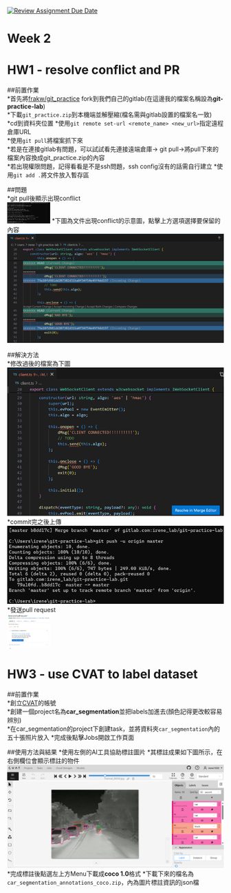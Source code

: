 [![Review Assignment Due Date](https://classroom.github.com/assets/deadline-readme-button-24ddc0f5d75046c5622901739e7c5dd533143b0c8e959d652212380cedb1ea36.svg)](https://classroom.github.com/a/qPD8ugtn)
# Week 2

# HW1 - resolve conflict and PR  
##前置作業  
*首先將[frakw/git_practice](https://gitlab.com/frakw/git_practice) fork到我們自己的gitlab(在這邊我的檔案名稱設為**git-practice-lab**)  
*下載`git_practice.zip`到本機端並解壓縮(檔名需與gitlab設置的檔案名一致)  
*cd到資料夾位置 
*使用`git remote set-url <remote_name> <new_url>`指定遠程倉庫URL  
*使用`git pull`將檔案抓下來  
  *若是在連接gitlab有問題，可以試試看先連接遠端倉庫-> git pull->將pull下來的檔案內容換成git_practice.zip的內容  
  *若出現權限問題，記得看看是不是ssh問題，ssh config沒有的話需自行建立
*使用`git add .`將文件放入暫存區

##問題  
*git pull後顯示出現conflict  
<img src="https://github.com/mvclab-ntust-course/homework2-irene0613/blob/main/images/image1.png" width="100px">
*下圖為文件出現conflict的示意圖，點擊上方選項選擇要保留的內容  
![image](https://github.com/mvclab-ntust-course/homework2-irene0613/blob/main/images/image2.png)  

##解決方法  
*修改過後的檔案為下圖  
![image](https://github.com/mvclab-ntust-course/homework2-irene0613/blob/main/images/image3.png)  
*commit完之後上傳  
![image](https://github.com/mvclab-ntust-course/homework2-irene0613/blob/main/images/image4.png)  
*發送pull request  
<img src="https://github.com/mvclab-ntust-course/homework2-irene0613/blob/main/images/image5.png" width="100px">  

# HW3 - use CVAT to label dataset      
##前置作業  
*創立[CVAT](https://www.cvat.ai/)的帳號  
*創建一個project名為**car_segmentation**並把labels加進去(顏色記得更改較容易辨別)  
*在car_segmentation的project下創建task，並將資料夾`car_segmentation`內的五十張照片放入
*完成後點擊Jobs開啟工作頁面

##使用方法與結果
*使用左側的AI工具協助標註圖片
*其標註成果如下圖所示，在右側欄位會顯示標註的物件
![image](https://github.com/mvclab-ntust-course/homework2-irene0613/blob/main/images/image6.png)  
*完成標註後點選左上方Menu下載成**coco 1.0**格式
*下載下來的檔名為`car_segmentation_annotations_coco.zip`，內為圖片標註資訊的json檔
